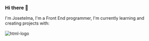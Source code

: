 ### Hi there 👋

I'm Josetelma, I'm a Front End programmer, I'm currently learning and creating projects with:
<br>
<br>
<img src="https://img.shields.io/badge/HTML5-E34F26?style=for-the-badge&logo=html5&logoColor=white" alt="html-logo"/>
<imag src="https://img.shields.io/badge/CSS3-1572B6?style=for-the-badge&logo=css3&logoColor=white" alt="css-logo"/>

